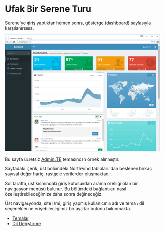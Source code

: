 # Ufak Bir Serene Turu

Serene'ye giriş yaptıktan hemen sonra, gösterge (dashboard) sayfasıyla karşılanırsınız.

![Serene Dashboard](img/serene_dashboard.png)

Bu sayfa ücretsiz [AdminLTE](https://almsaeedstudio.com/themes/AdminLTE/index.html) temasından örnek alınmıştır. 

Sayfadaki içerik, üst bölümdeki Northwind tablolarından beslenen birkaç sayısal değer hariç, rastgele verilerden oluşmaktadır.

Sol tarafta, üst kısmındaki giriş kutusundan arama özelliği olan bir navigasyon menüsü bulunur. Bu bölümdeki bağlantıları nasıl özelleştirebileceğimize daha sonra değineceğiz.

Üst navigasyonda, site ismi, giriş yapmış kullanıcının adı ve tema / dil seçeneklerine erişebileceğimiz bir ayarlar butonu bulunmakta.

* [Temalar](theming.md)
* [Dil Değiştirme](localization.md)
